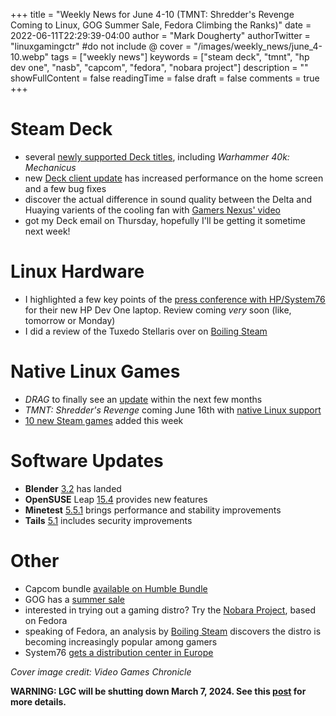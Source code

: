 +++
title = "Weekly News for June 4-10 (TMNT: Shredder's Revenge Coming to Linux, GOG Summer Sale, Fedora Climbing the Ranks)"
date = 2022-06-11T22:29:39-04:00
author = "Mark Dougherty"
authorTwitter = "linuxgamingctr" #do not include @
cover = "/images/weekly_news/june_4-10.webp"
tags = ["weekly news"]
keywords = ["steam deck", "tmnt", "hp dev one", "nasb", "capcom", "fedora", "nobara project"]
description = ""
showFullContent = false
readingTime = false
draft = false
comments = true
+++
# Steam Deck
- several [newly supported Deck titles](https://linuxgamingcentral.com/posts/newly-supported-deck-titles/), including *Warhammer 40k: Mechanicus*
- new [Deck client update](https://linuxgamingcentral.com/posts/steam-deck-update-6-9-2022/) has increased performance on the home screen and a few bug fixes
- discover the actual difference in sound quality between the Delta and Huaying varients of the cooling fan with [Gamers Nexus' video](https://youtu.be/G2EEtzhsr2s)
- got my Deck email on Thursday, hopefully I'll be getting it sometime next week!

# Linux Hardware
- I highlighted a few key points of the [press conference with HP/System76](https://linuxgamingcentral.com/posts/hp-dev-one-conference-highlights/) for their new HP Dev One laptop. Review coming *very* soon (like, tomorrow or Monday)
- I did a review of the Tuxedo Stellaris over on [Boiling Steam](https://boilingsteam.com/tuxedo-stellaris-gen-4-hardware-beyond-belief/)

# Native Linux Games
- *DRAG* to finally see an [update](https://linuxgamingcentral.com/posts/drag-coming-to-consoles/) within the next few months
- *TMNT: Shredder's Revenge* coming June 16th with [native Linux support](https://twitter.com/flibitijibibo/status/1534982653614735361)
- [10 new Steam games](https://boilingsteam.com/new-steam-games-with-native-linux-clients-2022-06-11-edition/) added this week

# Software Updates
- **Blender** [3.2](https://www.blender.org/download/releases/3-2/) has landed
- **OpenSUSE** Leap [15.4](https://news.opensuse.org/2022/06/08/leap-offers-new-features-familiar-stability/) provides new features
- **Minetest** [5.5.1](https://blog.minetest.net/2022/06/05/May/) brings performance and stability improvements
- **Tails** [5.1](https://tails.boum.org/news/version_5.1/) includes security improvements

# Other
- Capcom bundle [available on Humble Bundle](https://linuxgamingcentral.com/posts/capcom-humble-bundle-sale/)
- GOG has a [summer sale](https://www.gog.com/summer-sale-2022)
- interested in trying out a gaming distro? Try the [Nobara Project](https://linuxgamingcentral.com/posts/nobara-project/), based on Fedora
- speaking of Fedora, an analysis by [Boiling Steam](https://boilingsteam.com/a-bunch-of-linux-gamers-are-trying-fedora-out-in-2022/) discovers the distro is becoming increasingly popular among gamers
- System76 [gets a distribution center in Europe](https://netherlands.postsen.com/technology/18352/System76-gets-distribution-center-in-Europe-and-is-working-on-a-new-keyboard-%E2%80%93-Computer-%E2%80%93-News.html)

*Cover image credit: Video Games Chronicle*

**WARNING: LGC will be shutting down March 7, 2024. See this [post](https://linuxgamingcentral.com/posts/the-end-of-lgc/) for more details.**
